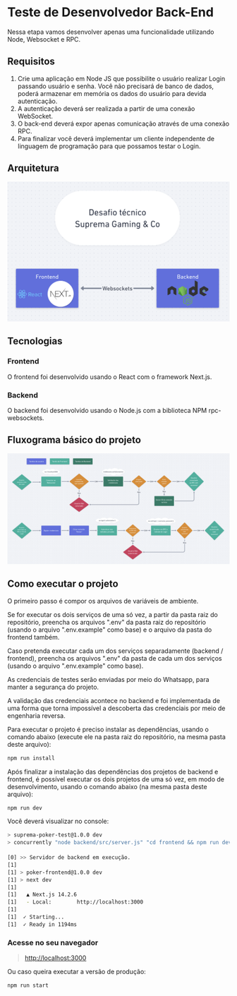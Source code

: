 # Teste de Desenvolvedor Back-End

Nessa etapa vamos desenvolver apenas uma funcionalidade utilizando Node, Websocket e RPC.

## Requisitos

1. Crie uma aplicação em Node JS que possibilite o usuário realizar Login passando usuário e senha. Você não precisará de banco de dados, poderá armazenar em memória os dados do usuário para devida autenticação.
2. A autenticação deverá ser realizada a partir de uma conexão WebSocket.
3. O back-end deverá expor apenas comunicação através de uma conexão RPC.
4. Para finalizar você deverá implementar um cliente independente de linguagem de programação para que possamos testar o Login.

## Arquitetura

![arquitetura](https://raw.githubusercontent.com/PedroCF87/suprema-test/main/docs/arquitetura.png)

## Tecnologias

### Frontend

O frontend foi desenvolvido usando o React com o framework Next.js.

### Backend

O backend foi desenvolvido usando o Node.js com a biblioteca NPM rpc-websockets.

## Fluxograma básico do projeto

![fluxograma](https://raw.githubusercontent.com/PedroCF87/suprema-test/main/docs/fluxograma_v2.png)

## Como executar o projeto

O primeiro passo é compor os arquivos de variáveis de ambiente.

Se for executar os dois serviços de uma só vez, a partir da pasta raiz do repositório, preencha os arquivos ".env" da pasta raiz do repositório (usando o arquivo ".env.example" como base) e o arquivo da pasta do frontend também.

Caso pretenda executar cada um dos serviços separadamente (backend / frontend), preencha os arquivos ".env" da pasta de cada um dos serviços (usando o arquivo ".env.example" como base).

As credenciais de testes serão enviadas por meio do Whatsapp, para manter a segurança do projeto.

A validação das credenciais acontece no backend e foi implementada de uma forma que torna impossível a descoberta das credenciais por meio de engenharia reversa.

Para executar o projeto é preciso instalar as dependências, usando o comando abaixo (execute ele na pasta raiz do repositório, na mesma pasta deste arquivo):

```bash
npm run install
```

Após finalizar a instalação das dependências dos projetos de backend e frontend, é possível executar os dois projetos de uma só vez, em modo de desenvolvimento, usando o comando abaixo (na mesma pasta deste arquivo):

```bash
npm run dev
```

Você deverá visualizar no console:

```bash
> suprema-poker-test@1.0.0 dev
> concurrently "node backend/src/server.js" "cd frontend && npm run dev"

[0] >> Servidor de backend em execução.
[1] 
[1] > poker-frontend@1.0.0 dev
[1] > next dev
[1] 
[1]   ▲ Next.js 14.2.6
[1]   - Local:        http://localhost:3000
[1] 
[1]  ✓ Starting...
[1]  ✓ Ready in 1194ms

```

### Acesse no seu navegador

> [http://localhost:3000](http://localhost:3000)


Ou caso queira executar a versão de produção:

```bash
npm run start
```
